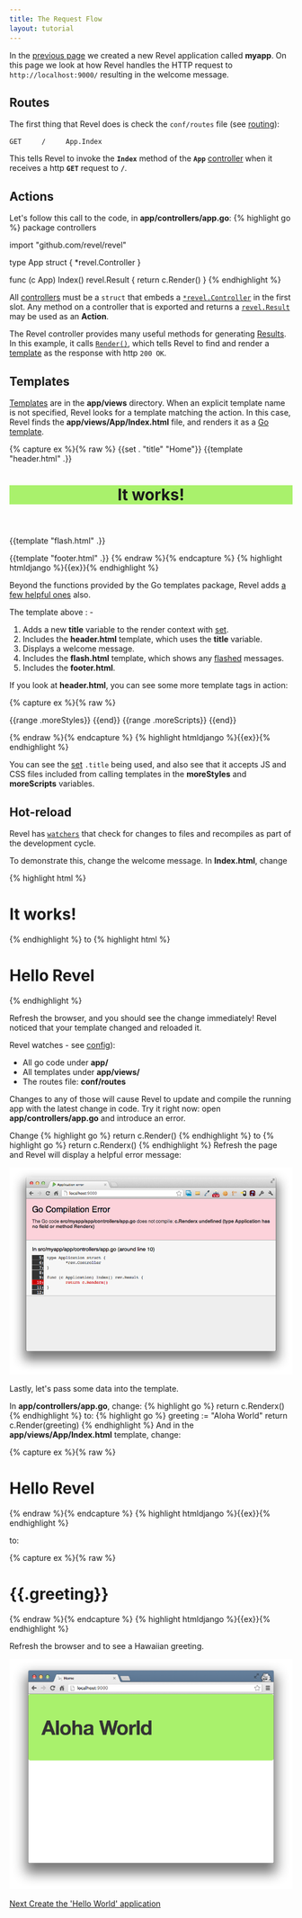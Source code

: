 ```yaml
---
title: The Request Flow
layout: tutorial
---
```


In the [previous page](createapp.html) we created a new Revel application
called **myapp**. On this page we look at how Revel handles the HTTP request
to `http://localhost:9000/` resulting in the welcome message.

## Routes

The first thing that Revel does is check the `conf/routes` file (see [routing](/manual/routing.html)):

	GET     /     App.Index

This tells Revel to invoke the **`Index`** method of the **`App`**
[controller](/manual/controllers.html) when it receives a http **`GET`** request to **`/`**.

## Actions

Let's follow this call to the code, in **app/controllers/app.go**:
{% highlight go %}
package controllers

import "github.com/revel/revel"

type App struct {
    *revel.Controller
}

func (c App) Index() revel.Result {
    return c.Render()
}
{% endhighlight %}

All [controllers](/manual/controllers.html) must be a `struct` that embeds a [`*revel.Controller`](https://godoc.org/github.com/revel/revel#Controller)
in the first slot. Any method on a controller that is
exported and returns a [`revel.Result`](/manual/results.html) may be used as an **Action**.

The Revel controller provides many useful methods for generating [Results](/manual/results.html). In
this example, it calls [`Render()`](https://godoc.org/github.com/revel/revel#Controller.Render),
which tells Revel to find and render a [template](/manual/templates.html) as the response with http `200 OK`.

## Templates

[Templates](/manual/templates.html) are  in the **app/views** directory. When an explicit
template name is not specified, Revel looks for a template matching the action.
In this case, Revel finds the **app/views/App/Index.html** file, and
renders it as a [Go template](http://www.golang.org/pkg/html/template).

{% capture ex %}{% raw %}
{{set . "title" "Home"}}
{{template "header.html" .}}

<header class="jumbotron" style="background-color:#A9F16C">
  <div class="container">
    <div class="row">
      <h1>It works!</h1>
      <p></p>
    </div>
  </div>
</header>

<div class="container">
    <div class="row">
    <div class="span6">
        {{template "flash.html" .}}
    </div>
    </div>
</div>

{{template "footer.html" .}}
{% endraw %}{% endcapture %}
{% highlight htmldjango %}{{ex}}{% endhighlight %}

Beyond the functions provided by the Go templates package, Revel adds
[a few helpful ones](/manual/templates.html#functions) also.

The template above : -

1. Adds a new **title** variable to the render context with [set](/manual/templates.html#set).
2. Includes the **header.html** template, which uses the **title** variable.
3. Displays a welcome message.
4. Includes the **flash.html** template, which shows any [flashed](/manual/sessionflash.html#flash) messages.
5. Includes the **footer.html**.

If you look at **header.html**, you can see some more template tags in action:

{% capture ex %}{% raw %}
<!DOCTYPE html>

<html>
  <head>
    <title>{{.title}}</title>
    <meta http-equiv="Content-Type" content="text/html; charset=utf-8">
    <meta name="viewport" content="width=device-width, initial-scale=1">
    <link rel="stylesheet" type="text/css" href="/public/css/bootstrap-3.3.6.min.css">
    <link rel="shortcut icon" type="image/png" href="/public/img/favicon.png">
    <script src="/public/js/jquery-2.2.4.min.js"></script>
    <script src="/public/js/bootstrap-3.3.6.min.js"></script>
    {{range .moreStyles}}
      <link rel="stylesheet" type="text/css" href="/public/{{.}}">
    {{end}}
    {{range .moreScripts}}
      <script src="/public/{{.}}" type="text/javascript" charset="utf-8"></script>
    {{end}}
  </head>
  <body>

{% endraw %}{% endcapture %}
{% highlight htmldjango %}{{ex}}{% endhighlight %}

You can see the [set](/manual/templates.html#set) `.title` being used, and also see that it accepts JS and CSS
files included from calling templates in the **moreStyles** and **moreScripts**
variables.

## Hot-reload

Revel has [`watchers`](/manual/appconf.html#watchers) that check for changes to files and recompiles as part of the development cycle.

To demonstrate this, change the welcome message.  In **Index.html**, change

{% highlight html %}
<h1>It works!</h1>
{% endhighlight %}
to
{% highlight html %}
<h1>Hello Revel</h1>
{% endhighlight %}

Refresh the browser, and you should see the change immediately!  Revel noticed
that your template changed and reloaded it.

Revel watches  - see [config](/manual/appconf.html#watchers)):

* All go code under **app/**
* All templates under **app/views/**
* The routes file: **conf/routes**

Changes to any of those will cause Revel to update and compile the running app with the
latest change in code.  Try it right now: open **app/controllers/app.go** and introduce an error.

Change
{% highlight go %}
return c.Render()
{% endhighlight %}
to
{% highlight go %}
return c.Renderx()
{% endhighlight %}
Refresh the page and Revel will display a helpful error message:

![A helpful error message](/img/helpfulerror.png)

Lastly, let's pass some data into the template.

In **app/controllers/app.go**, change:
{% highlight go %}
return c.Renderx()
{% endhighlight %}
to:
{% highlight go %}
greeting := "Aloha World"
return c.Render(greeting)
{% endhighlight %}
And in the **app/views/App/Index.html** template, change:

{% capture ex %}{% raw %}
<h1>Hello Revel</h1>
{% endraw %}{% endcapture %}
{% highlight htmldjango %}{{ex}}{% endhighlight %}

to:

{% capture ex %}{% raw %}
<h1>{{.greeting}}</h1>
{% endraw %}{% endcapture %}
{% highlight htmldjango %}{{ex}}{% endhighlight %}

Refresh the browser and to see a Hawaiian greeting.

![A Hawaiian greeting](/img/AlohaWorld.png)

<a href="firstapp.html" class="btn btn-sm btn-success" role="button">Next <span class="glyphicon glyphicon-chevron-right" aria-hidden="true"></span></a> [Create the 'Hello World' application](firstapp.html)
